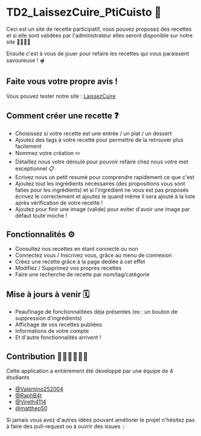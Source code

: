 # TD2_LaissezCuire_PtiCuisto :shallow_pan_of_food:

Ceci est un site de recette participatif, vous pouvez proposez des recettes et si elle sont validées par l'administrateur elles seront disponible sur notre site 👨‍🍳👩‍🍳

Ensuite c'est à vous de jouer pour refaire les recettes qui vous paraissent savoureuse ! :fondue:

## Faite vous votre propre avis !

Vous pouvez tester notre site : [LaissezCuire](https://dev-22013679.users.info.unicaen.fr/ptitCuisto/index.php)

## Comment créer une recette :question:
- Choisissez si  votre  recette est une entrée / un plat /  un dessert
- Ajoutez des tags à votre recette pour permettre de la retrouver plus facilement
- Nommez votre création :pencil2:
- Détaillez nous votre déroulé pour pouvoir refaire chez nous votre met exceptionnel :clipboard:
- Ecrivez nous un petit resumé pour comprendre rapidement ce que c'est
- Ajoutez tout les ingrédients nécéssaires (des propositions vous sont faites pour les ingrédients) et si l'ingrédient ne vous est pas proposés écrivez le correctement et ajoutez le quand même il sera ajouté à la liste après vérification de votre recette !
- Ajoutez pour finir une image (valide) pour eviter d'avoir une image par défaut toute moche !

## Fonctionnalités :gear:

- Consultez nos recettes en étant connecté ou non
- Connectez vous / Inscrivez vous, grâce au menu de connexion
- Créez une recette grâce à la page dediée à cet effet
- Modifiez / Supprimez vos propres recettes
- Faire une recherche de recette par nom/tag/catégorie

## Mise à jours à venir 🗓️
- Peaufinage de fonctionnalitées déja présentes (ex : un bouton de suppression d'ingrédients)
- Affichage de vos recettes publiées
- Informations de votre compte
- Et d'autre fonctionnalités arrivent !

## Contribution :technologist::office_worker::technologist:

Cette application a entièrement été developpé par une équipe de 4 étudiants
- [@Valentino252004](https://github.com/Valentino252004)
- [@RaphB4t](https://github.com/RaphB4t)
- [@Vireth4114](https://github.com/Vireth4114)
- [@mattheo50](https://github.com/mattheo50)

Si jamais vous avez d'autres idées pouvant améliorer le projet n'hésitez pas à faire des pull-request ou à ouvrir des issues :bulb:
